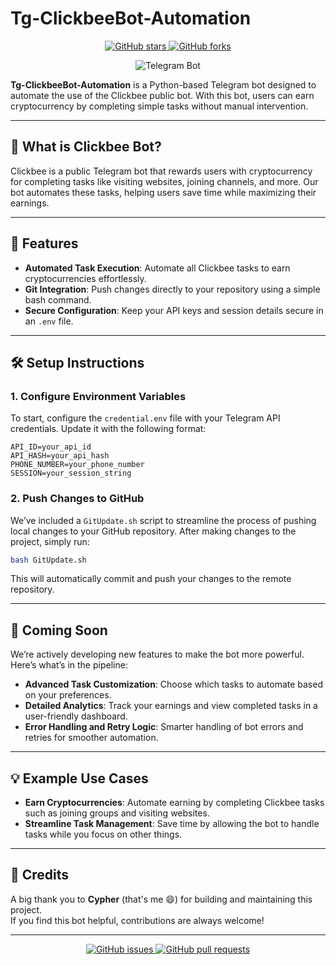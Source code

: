 # Tg-ClickbeeBot-Automation

<p align="center">
  <a href="https://github.com/Cypher/Tg-ClickbeeBot-Automation/stargazers">
    <img src="https://img.shields.io/github/stars/Cypher/Tg-ClickbeeBot-Automation?style=social" alt="GitHub stars">
  </a>
  <a href="https://github.com/Cypher/Tg-ClickbeeBot-Automation/fork">
    <img src="https://img.shields.io/github/forks/Cypher/Tg-ClickbeeBot-Automation?label=Fork&style=social" alt="GitHub forks">
  </a>
</p>

<p align="center">
  <img src="https://img.shields.io/badge/Telegram-Bot-blue?style=for-the-badge" alt="Telegram Bot">
</p>

**Tg-ClickbeeBot-Automation** is a Python-based Telegram bot designed to automate the use of the Clickbee public bot. With this bot, users can earn cryptocurrency by completing simple tasks without manual intervention.

---

## 📖 What is Clickbee Bot?

Clickbee is a public Telegram bot that rewards users with cryptocurrency for completing tasks like visiting websites, joining channels, and more. Our bot automates these tasks, helping users save time while maximizing their earnings.

---

## 🚀 Features

- **Automated Task Execution**: Automate all Clickbee tasks to earn cryptocurrencies effortlessly.
- **Git Integration**: Push changes directly to your repository using a simple bash command.
- **Secure Configuration**: Keep your API keys and session details secure in an `.env` file.

---

## 🛠️ Setup Instructions

### 1. Configure Environment Variables

To start, configure the `credential.env` file with your Telegram API credentials. Update it with the following format:

```env
API_ID=your_api_id
API_HASH=your_api_hash
PHONE_NUMBER=your_phone_number
SESSION=your_session_string
```

### 2. Push Changes to GitHub

We’ve included a `GitUpdate.sh` script to streamline the process of pushing local changes to your GitHub repository. After making changes to the project, simply run:

```bash
bash GitUpdate.sh
```

This will automatically commit and push your changes to the remote repository.

---

## 📅 Coming Soon

We’re actively developing new features to make the bot more powerful. Here’s what’s in the pipeline:

- **Advanced Task Customization**: Choose which tasks to automate based on your preferences.
- **Detailed Analytics**: Track your earnings and view completed tasks in a user-friendly dashboard.
- **Error Handling and Retry Logic**: Smarter handling of bot errors and retries for smoother automation.

---

## 💡 Example Use Cases

- **Earn Cryptocurrencies**: Automate earning by completing Clickbee tasks such as joining groups and visiting websites.
- **Streamline Task Management**: Save time by allowing the bot to handle tasks while you focus on other things.
  
---

## 📜 Credits

A big thank you to **Cypher** (that's me 😄) for building and maintaining this project.  
If you find this bot helpful, contributions are always welcome!

---

<p align="center">
  <a href="https://github.com/Cypher/Tg-ClickbeeBot-Automation/issues">
    <img src="https://img.shields.io/github/issues/Cypher/Tg-ClickbeeBot-Automation" alt="GitHub issues">
  </a>
  <a href="https://github.com/Cypher/Tg-ClickbeeBot-Automation/pulls">
    <img src="https://img.shields.io/github/issues-pr/Cypher/Tg-ClickbeeBot-Automation" alt="GitHub pull requests">
  </a>
</p>
